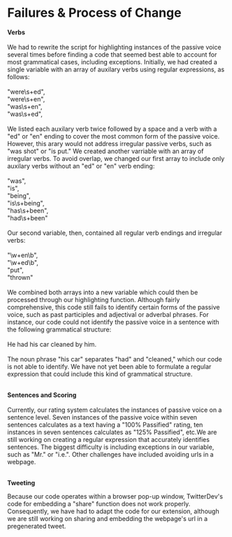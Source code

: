 # Failures & Process of Change 

<b> Verbs </b>
<br><br>
We had to rewrite the script for highlighting instances of the passive voice several times before finding a code that seemed best able to account for most grammatical cases, including exceptions. Initially, we had created a single variable with an array of auxilary verbs using regular expressions, as follows:<br><br>
    "were\\s+ed",<br>
    "were\\s+en",<br>
		"was\\s+en",<br>
    "was\\s+ed",<br><br>
We listed each auxilary verb twice followed by a space and a verb with a "ed" or "en" ending to cover the most common form of the passive voice. However, this arary would not address irregular passive verbs, such as "was shot" or "is put." We created another varriable with an array of irregular verbs. To avoid overlap, we changed our first array to include only auxilary verbs without an "ed" or "en" verb ending:<br><br>
    "was",<br>
		"is",<br>
		"being",<br>
		"is\\s+being",<br>
		"has\\s+been",<br>
		"had\\s+been"<br><br>
Our second variable, then, contained all regular verb endings and irregular verbs:<br><br>
    "\\w+en\\b",<br>
		"\\w+ed\\b",<br>
		"put",<br>
		"thrown"<br><br>
We combined both arrays into a new variable which could then be processed through our highlighting function. Although fairly comprehensive, this code still fails to identify certain forms of the passive voice, such as past participles and adjectival or adverbal phrases. For instance, our code could not identify the passive voice in a sentence with the following grammatical structure:<br><br>
    He had his car cleaned by him.<br><br>
The noun phrase "his car" separates "had" and "cleaned," which our code is not able to identify. We have not yet been able to formulate a regular expression that could include this kind of grammatical structure.<br><br>

<b> Sentences and Scoring </b>
<br><br>
Currently, our rating system calculates the instances of passive voice on a sentence level. Seven instances of the passive voice within seven sentences calculates as a text having a "100% Passified" rating, ten instances in seven sentences calculates as "125% Passified", etc.We are still working on creating a regular expression that accurately identifies sentences. The biggest difficulty is including exceptions in our variable, such as "Mr." or "i.e.". Other challenges have included avoiding urls in a webpage. <br><br>

<b>Tweeting</b><br>

Because our code operates within a browser pop-up window, TwitterDev's code for embedding a "share" function does not work properly. Consequently, we have had to adapt the code for our extension, although we are still working on sharing and embedding the webpage's url in a pregenerated tweet.

